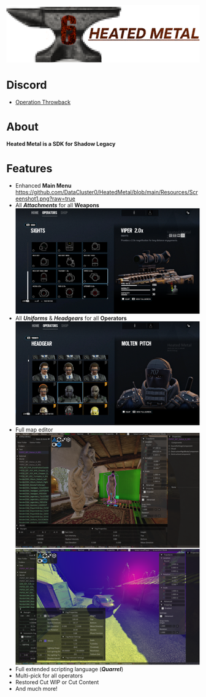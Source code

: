 ![](https://github.com/DataCluster0/HeatedMetal/blob/main/Resources/Logo.png)
# Discord
- [Operation Throwback](https://discord.gg/JGA9WPF4K8)
# About
**Heated Metal is a SDK for Shadow Legacy**

# Features
- Enhanced **Main Menu**
https://github.com/DataCluster0/HeatedMetal/blob/main/Resources/Screenshot1.png?raw=true
- All ***Attachments*** for all **Weapons**
![](https://github.com/DataCluster0/HeatedMetal/blob/main/Resources/Screenshot2.png)
- All ***Uniforms*** & ***Headgears*** for all **Operators**
![](https://github.com/DataCluster0/HeatedMetal/blob/main/Resources/Screenshot3.png)
- Full map editor
![](https://github.com/DataCluster0/HeatedMetal/blob/main/Resources/Screenshot4.png)
![](https://github.com/DataCluster0/HeatedMetal/blob/main/Resources/Screenshot5.png)
- Full extended scripting language (***Quarrel***)
- Multi-pick for all operators
- Restored Cut WIP or Cut Content
- And much more!
